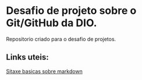 # Desafio de projeto sobre o Git/GitHub da DIO.
Repositorio criado para o desafio de projetos.


## Links uteis:

[Sitaxe basicas sobre markdown](https://www.markdownguide.org/basic-syntax/)
